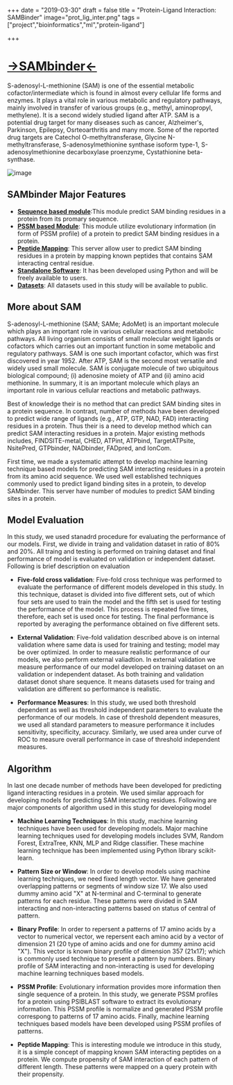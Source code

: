 +++
date = "2019-03-30"
draft = false
title = "Protein-Ligand Interaction: SAMBinder"
image="prot_lig_inter.png"
tags = ["project","bioinformatics","ml","protein-ligand"]

+++

# [->SAMbinder<-](https://webs.iiitd.edu.in/raghava/sambinder/index.html)

S-adenosyl-L-methionine (SAM) is one of the essential metabolic cofactor/intermediate which is found in almost every cellular life forms and enzymes. It plays a vital role in various metabolic and regulatory pathways, mainly involved in transfer of various groups (e.g., methyl, aminopropyl, methylene). It is a second widely studied ligand after ATP. SAM is a potential drug target for many diseases such as cancer, Alzheimer's, Parkinson, Epilepsy, Osrteoarthritis and many more. Some of the reported drug targets are Catechol O-methyltransferase, Glycine N-methyltransferase, S-adenosylmethionine synthase isoform type-1, S-adenosylmethionine decarboxylase proenzyme, Cystathionine beta-synthase. 

![image](../sam_new.png)

SAMbinder Major Features
------------------------

*   **[Sequence based module](https://webs.iiitd.edu.in/raghava/sambinder/batch.html)**:This module predict SAM binding residues in a protein from its promary sequence.
*   **[PSSM based Module](https://webs.iiitd.edu.in/raghava/sambinder/submit.html)**: This module utilize evolutionary information (in form of PSSM profile) of a protein to predict SAM binding residues in a protein.
*   **[Peptide Mapping](https://webs.iiitd.edu.in/raghava/sambinder/motif_scan.php)**: This server allow user to predict SAM binding residues in a protein by mapping known peptides that contains SAM interacting central residue.
*   **[Standalone Software](https://webs.iiitd.edu.in/raghava/sambinder/stand.html)**: It has been developed using Python and will be freely available to users.
*   **[Datasets](https://webs.iiitd.edu.in/raghava/sambinder/download.php)**: All datasets used in this study will be available to public.

## More about SAM

S-adenosyl-L-methionine (SAM; SAMe; AdoMet) is an important molecule which plays an important role in various cellular reactions and metabolic pathways. All living organism consists of small molecular weight ligands or cofactors which carries out an important function in some metabolic and regulatory pathways. SAM is one such important cofactor, which was first discovered in year 1952. After ATP, SAM is the second most versatile and widely used small molecule. SAM is conjugate molecule of two ubiquitous biological compound; (i) adenosine moiety of ATP and (ii) amino acid methionine. In summary, it is an important molecule which plays an important role in various cellular reactions and metabolic pathways.

Best of knowledge their is no method that can predict SAM binding sites in a protein sequence. In contrast, number of methods have been developed to predict wide range of ligands (e.g., ATP, GTP, NAD, FAD) interacting residues in a protein. Thus their is a need to develop method which can predict SAM interacting residues in a protein. Major existing methods includes, FINDSITE-metal, CHED, ATPint, ATPbind, TargetATPsite, NsitePred, GTPbinder, NADbinder, FADpred, and IonCom. 

First time, we made a systematic attempt to develop machine learning technique based models for predicting SAM interacting residues in a protein from its amino acid sequence. We used well established techniques commonly used to predict ligand binding sites in a protein, to develop SAMbinder. This server have number of modules to predict SAM binding sites in a protein.




## Model Evaluation
In this study, we used stanadrd procedure for evaluating the performance of our models. First, we divide in traing and validation dataset in ratio of 80% and 20%. All traing and testing is performed on training dataset and final performance of model is evaluated on validation or independent dataset. Following is brief description on evaluation  

*   **Five-fold cross validation**: Five-fold cross technique was performed to evaluate the performance of different models developed in this study. In this technique, dataset is divided into five different sets, out of which four sets are used to train the model and the fifth set is used for testing the performance of the model. This process is repeated five times, therefore, each set is used once for testing. The final performance is reported by averaging the performance obtained on five different sets.

*   **External Validation**: Five-fold validation described above is on internal validation where same data is used for training and testing; model may be over optimized. In order to measure realistic performance of our models, we also perform external valiadtion. In external validation we measure performance of our model developed on training dataset on an validation or independent dataset. As both training and validation dataset donot share sequence. It means datasets used for traing and validation are different so performance is realistic.

*   **Performance Measures**: In this study, we used both threshold dependent as well as threshold independent parameters to evaluate the performance of our models. In case of threshold dependent measures, we used all standard parameters to measure performance it includes sensitivity, specificity, accuracy. Similarly, we used area under curve of ROC to measure overall performance in case of threshold independent measures.


## Algorithm

In last one decade number of methods have been developed for predicting ligand interacting residues in a protein. We used similar approach for developing models for predicting SAM interacting residues. Following are major components of algorithm used in this study for developing model

*   **Machine Learning Techniques**: In this study, machine learning techniques have been used for developing models. Major machine learning techniques used for developing models includes SVM, Random Forest, ExtraTree, KNN, MLP and Ridge classifier. These machine learning technique has been implemented using Python library scikit-learn.

*   **Pattern Size or Window**: In order to develop models using machine learning techniques, we need fixed length vector. We have generated overlapping patterns or segments of window size 17. We also used dummy amino acid "X" at N-terminal and C-terminal to generate patterns for each residue. These patterns were divided in SAM interacting and non-interacting patterns based on status of central of pattern.

*   **Binary Profile**: In order to repersent a patterns of 17 amino acids by a vector to numerical vector, we repersent each amino acid by a vector of dimension 21 (20 type of amino acids and one for dummy amino acid "X"). This vector is known binary profile of dimension 357 (21x17); which is commonly used technique to present a pattern by numbers. Binary profile of SAM interacting and non-interacting is used for developing machine learning techniques based models.

*   **PSSM Profile**: Evolutionary information provides more information then single sequence of a protein. In this study, we generate PSSM profiles for a protein using PSIBLAST software to extract its evolutionary information. This PSSM profile is normalize and generated PSSM profile correspong to patterns of 17 amino acids. Finally, machine learning techniques based models have been developed using PSSM profiles of patterns.

*   **Peptide Mapping**: This is interesting module we introduce in this study, it is a simple concept of mapping known SAM interacting peptides on a protein. We compute propensity of SAM interaction of each pattern of different length. These patterns were mapped on a query protein with their propensity.
